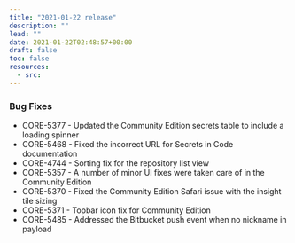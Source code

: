 ```yaml
---
title: "2021-01-22 release"
description: ""
lead: ""
date: 2021-01-22T02:48:57+00:00
draft: false
toc: false
resources:
  - src:
---
```


### Bug Fixes

- CORE-5377 - Updated the Community Edition secrets table to include a loading spinner
- CORE-5468 - Fixed the incorrect URL for Secrets in Code documentation
- CORE-4744 - Sorting fix for the repository list view
- CORE-5357 - A number of minor UI fixes were taken care of in the Community Edition
- CORE-5370 - Fixed the Community Edition Safari issue with the insight tile sizing
- CORE-5371 - Topbar icon fix for Community Edition
- CORE-5485 - Addressed the Bitbucket push event when no nickname in payload
